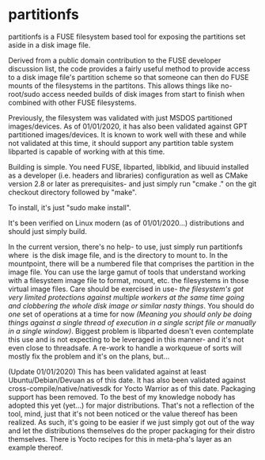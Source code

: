 partitionfs
===========

partitionfs is a FUSE filesystem based tool for exposing the partitions set aside in a disk image file.

Derived from a public domain contribution to the FUSE developer discussion list, the code provides a
fairly useful method to provide access to a disk image file's partition scheme so that someone can then
do FUSE mounts of the filesystems in the partitons.  This allows things like no-root/sudo access 
needed builds of disk images from start to finish when combined with other FUSE filesystems.  

Previously, the filesystem was validated with just MSDOS partitioned images/devices.  As of 01/01/2020,
it has also been validated against GPT partitioned images/devices.  It is known to work well with these
and while not validated at this time, it should support any partition table system libparted is capable
of working with at this time.

Building is simple.  You need FUSE, libparted, libblkid, and libuuid installed as a developer (i.e. 
headers and libraries) configuration as well as CMake version 2.8 or later as prerequisites- and just 
simply run "cmake ." on the git checkout directory followed by "make".

To install, it's just "sudo make install".  

It's been verified on Linux modern (as of 01/01/2020...) distributions and should just simply build.

In the current version, there's no help- to use, just simply run partitionfs <image file> <mountpoint>
where <image file> is the disk image file, and <mountpoint> is the directory to mount to.  In the 
mountpoint, there will be a numbered file that comprises the partition in the image file.  You can use
the large gamut of tools that understand working with a filesystem image file to format, mount, etc.
the filesystems in those virtual image files.  Care should be exercised in use- _the filesystem's got very 
limited protections against multiple workers at the same time going and clobbering the whole disk
image or similar nasty things_.  You should do _one_ set of operations at a time for now _(Meaning you 
should only be doing things against a single thread of execution in a single script file or manually 
in a single window)_.  Biggest problem is libparted doesn't even contemplate this use and is not 
expecting to be leveraged in this manner- and it's not even close to threadsafe.  A re-work to handle 
a workqueue of sorts will mostly fix the problem and it's on the plans, but...

(Update 01/01/2020) This has been validated against at least Ubuntu/Debian/Devuan as of this date.  It has also been validated against cross-compile/native/nativesdk for Yocto Warrior as of this date.  Packaging support has been removed.  To the best of my knowledge nobody has adopted this yet (yet...) for major distributions.  That's not a reflection of the tool, mind, just that it's not been noticed or the value thereof has been realized.  As such, it's going to be easier if we just simply got out of the way and let the distributions themselves do the proper packaging for their distro themselves.  There is Yocto recipes for this in meta-pha's layer as an example thereof. 
